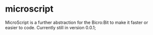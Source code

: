 # microscript
MicroScript is a further abstraction for the Bicro:Bit to make it faster or easier to code. Currently still in version 0.0.1;
